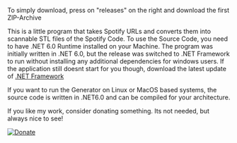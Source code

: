 To simply download, press on "releases" on the right and download the first ZIP-Archive

This is a little program that takes Spotify URLs and converts them into scannable STL files of the Spotify Code.
To use the Source Code, you need to have .NET 6.0 Runtime installed on your Machine. The program was initially written in .NET 6.0, but the release was switched to .NET Framework to run without installing any additional dependencies for windows users.
If the application still doesnt start for you though, download the latest update of [.NET Framework](https://dotnet.microsoft.com/en-us/download/dotnet-framework)

If you want to run the Generator on Linux or MacOS based systems, the source code is written in .NET6.0 and can be compiled for your architecture.

If you like my work, consider donating something. Its not needed, but always nice to see!

[![Donate](https://img.shields.io/badge/Donate-PayPal-green.svg)](https://www.paypal.com/donate/?hosted_button_id=B4NKB8N8ZMUGC)
